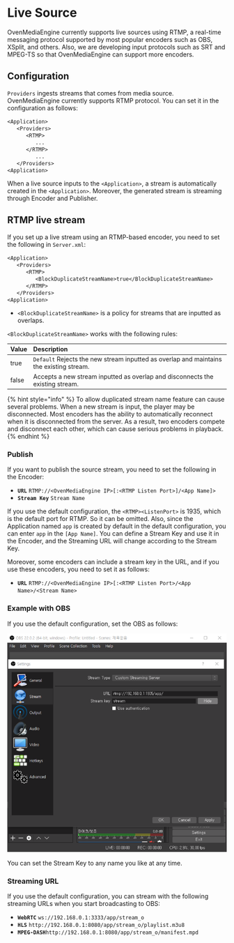 # Live Source

OvenMediaEngine currently supports live sources using RTMP, a real-time messaging protocol supported by most popular encoders such as OBS, XSplit, and others. Also, we are developing input protocols such as SRT and MPEG-TS so that OvenMediaEngine can support more encoders.

## Configuration

`Providers` ingests streams that comes from media source. OvenMediaEngine currently supports RTMP protocol. You can set it in the configuration as follows:

```markup
<Application>
   <Providers>
      <RTMP>
         ...
      </RTMP>
         ...
   </Providers>
<Application>
```

When a live source inputs to the `<Application>`, a stream is automatically created in the `<Application>`. Moreover, the generated stream is streaming through Encoder and Publisher.

## RTMP live stream

If you set up a live stream using an RTMP-based encoder, you need to set the following in `Server.xml`:

```markup
<Application>
   <Providers>
      <RTMP>
         <BlockDuplicateStreamName>true</BlockDuplicateStreamName>
      </RTMP>
   </Providers>
<Application>
```

* `<BlockDuplicateStreamName>` is a policy for streams that are inputted as overlaps.

`<BlockDuplicateStreamName>` works with the following rules:

| Value | Description |
| :--- | :--- |
| true | `Default` Rejects the new stream inputted as overlap and maintains the existing stream. |
| false | Accepts a new stream inputted as overlap and disconnects the existing stream. |

{% hint style="info" %}
To allow duplicated stream name feature can cause several problems. When a new stream is input, the player may be disconnected. Most encoders has the ability to automatically reconnect when it is disconnected from the server. As a result, two encoders compete and disconnect each other, which can cause serious problems in playback.
{% endhint %}

### Publish

If you want to publish the source stream, you need to set the following in the Encoder:

* **`URL`**        `RTMP://<OvenMediaEngine IP>[:<RTMP Listen Port>]/<App Name]>` 
* **`Stream Key`** `Stream Name`                                                  

If you use the default configuration, the `<RTMP><ListenPort>` is 1935, which is the default port for RTMP. So it can be omitted. Also, since the Application named `app` is created by default in the default configuration, you can enter `app` in the `[App Name]`. You can define a Stream Key and use it in the Encoder, and the Streaming URL will change according to the Stream Key.

Moreover, some encoders can include a stream key in the URL, and if you use these encoders, you need to set it as follows:

* **`URL`** `RTMP://<OvenMediaEngine IP>[:<RTMP Listen Port>/<App Name>/<Stream Name>`

### Example with OBS

If you use the default configuration, set the OBS as follows:

![](.gitbook/assets/image%20%282%29.png)

You can set the Stream Key to any name you like at any time.

### Streaming URL

If you use the default configuration, you can stream with the following streaming URLs when you start broadcasting to OBS:

* **`WebRTC`**   `ws://192.168.0.1:3333/app/stream_o`
* **`HLS`**      `http://192.168.0.1:8080/app/stream_o/playlist.m3u8`
* **`MPEG-DASH`**`http://192.168.0.1:8080/app/stream_o/manifest.mpd`

